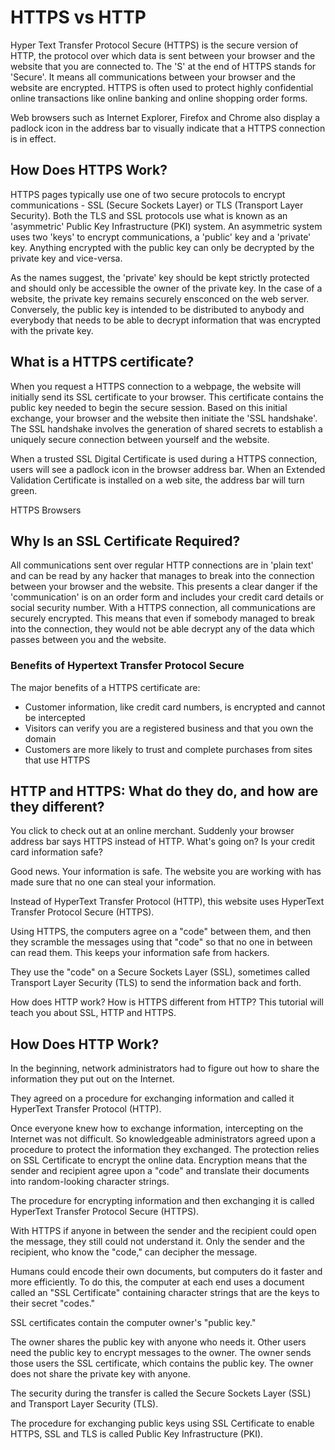 # HTTPS vs HTTP

Hyper Text Transfer Protocol Secure (HTTPS) is the secure version of HTTP, the protocol over which data is sent between your browser and the website that you are connected to. The 'S' at the end of HTTPS stands for 'Secure'. It means all communications between your browser and the website are encrypted. HTTPS is often used to protect highly confidential online transactions like online banking and online shopping order forms.

Web browsers such as Internet Explorer, Firefox and Chrome also display a padlock icon in the address bar to visually indicate that a HTTPS connection is in effect.

## How Does HTTPS Work?


HTTPS pages typically use one of two secure protocols to encrypt communications - SSL (Secure Sockets Layer) or TLS (Transport Layer Security). Both the TLS and SSL protocols use what is known as an 'asymmetric' Public Key Infrastructure (PKI) system. An asymmetric system uses two 'keys' to encrypt communications, a 'public' key and a 'private' key. Anything encrypted with the public key can only be decrypted by the private key and vice-versa.

As the names suggest, the 'private' key should be kept strictly protected and should only be accessible the owner of the private key. In the case of a website, the private key remains securely ensconced on the web server. Conversely, the public key is intended to be distributed to anybody and everybody that needs to be able to decrypt information that was encrypted with the private key.

## What is a HTTPS certificate?


When you request a HTTPS connection to a webpage, the website will initially send its SSL certificate to your browser. This certificate contains the public key needed to begin the secure session. Based on this initial exchange, your browser and the website then initiate the 'SSL handshake'. The SSL handshake involves the generation of shared secrets to establish a uniquely secure connection between yourself and the website.

When a trusted SSL Digital Certificate is used during a HTTPS connection, users will see a padlock icon in the browser address bar. When an Extended Validation Certificate is installed on a web site, the address bar will turn green.

HTTPS Browsers

## Why Is an SSL Certificate Required?


All communications sent over regular HTTP connections are in 'plain text' and can be read by any hacker that manages to break into the connection between your browser and the website. This presents a clear danger if the 'communication' is on an order form and includes your credit card details or social security number. With a HTTPS connection, all communications are securely encrypted. This means that even if somebody managed to break into the connection, they would not be able decrypt any of the data which passes between you and the website.

### Benefits of Hypertext Transfer Protocol Secure

The major benefits of a HTTPS certificate are:

*  Customer information, like credit card numbers, is encrypted and cannot be intercepted
*  Visitors can verify you are a registered business and that you own the domain
*  Customers are more likely to trust and complete purchases from sites that use HTTPS

## HTTP and HTTPS: What do they do, and how are they different?


You click to check out at an online merchant. Suddenly your browser address bar says HTTPS instead of HTTP. What's going on? Is your credit card information safe?

Good news. Your information is safe. The website you are working with has made sure that no one can steal your information.

Instead of HyperText Transfer Protocol (HTTP), this website uses HyperText Transfer Protocol Secure (HTTPS).

Using HTTPS, the computers agree on a "code" between them, and then they scramble the messages using that "code" so that no one in between can read them. This keeps your information safe from hackers.

They use the "code" on a Secure Sockets Layer (SSL), sometimes called Transport Layer Security (TLS) to send the information back and forth.

How does HTTP work? How is HTTPS different from HTTP? This tutorial will teach you about SSL, HTTP and HTTPS.

## How Does HTTP Work?


In the beginning, network administrators had to figure out how to share the information they put out on the Internet.

They agreed on a procedure for exchanging information and called it HyperText Transfer Protocol (HTTP).

Once everyone knew how to exchange information, intercepting on the Internet was not difficult. So knowledgeable administrators agreed upon a procedure to protect the information they exchanged. The protection relies on SSL Certificate to encrypt the online data. Encryption means that the sender and recipient agree upon a "code" and translate their documents into random-looking character strings.

The procedure for encrypting information and then exchanging it is called HyperText Transfer Protocol Secure (HTTPS).

With HTTPS if anyone in between the sender and the recipient could open the message, they still could not understand it. Only the sender and the recipient, who know the "code," can decipher the message.

Humans could encode their own documents, but computers do it faster and more efficiently. To do this, the computer at each end uses a document called an "SSL Certificate" containing character strings that are the keys to their secret "codes."

SSL certificates contain the computer owner's "public key."

The owner shares the public key with anyone who needs it. Other users need the public key to encrypt messages to the owner. The owner sends those users the SSL certificate, which contains the public key. The owner does not share the private key with anyone.

The security during the transfer is called the Secure Sockets Layer (SSL) and Transport Layer Security (TLS).

The procedure for exchanging public keys using SSL Certificate to enable HTTPS, SSL and TLS is called Public Key Infrastructure (PKI).